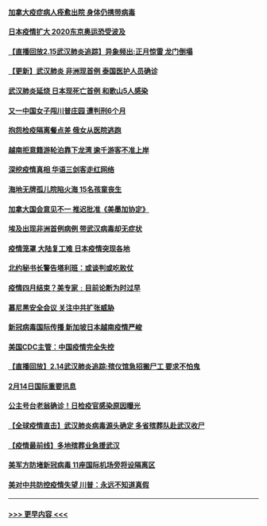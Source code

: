 #### [加拿大疫症病人痊愈出院 身体仍携带病毒](../pages/prog202/a102778061.md?t=02160422) 
#### [日本疫情扩大 2020东京奥运恐受波及](../pages/prog202/a102778049.md?t=02160422) 
#### [【直播回放2.15武汉肺炎追踪】异象频出:正月惊雷 龙门倒塌](../pages/prog202/a102777974.md?t=02160422) 
#### [【更新】武汉肺炎 非洲现首例 泰国医护人员确诊](../pages/prog202/a102770740.md?t=02160422) 
#### [武汉肺炎延烧 日本现死亡首例 和歌山5人感染](../pages/prog202/a102777815.md?t=02160422) 
#### [又一中国女子闯川普庄园 遭判刑6个月](../pages/prog202/a102777673.md?t=02160422) 
#### [抱怨检疫隔离餐点差 俄女从医院逃跑](../pages/prog202/a102777667.md?t=02160422) 
#### [越南拒意籍游轮泊靠下龙湾 逾千游客不准上岸](../pages/prog202/a102777646.md?t=02160422) 
#### [深挖疫情真相 华语三剑客走红网络](../pages/prog202/a102777624.md?t=02160422) 
#### [海地无牌孤儿院陷火海 15名孩童丧生](../pages/prog202/a102777620.md?t=02160422) 
#### [加拿大国会意见不一 推迟批准《美墨加协定》](../pages/prog202/a102777575.md?t=02160422) 
#### [埃及出现非洲首例病例 带武汉病毒却无症状](../pages/prog202/a102777559.md?t=02160422) 
#### [疫情笼罩 大陆复工难 日本疫情突现各地](../pages/prog202/a102777455.md?t=02160422) 
#### [北约秘书长警告塔利班：或谈判或吃败仗](../pages/prog202/a102777442.md?t=02160422) 
#### [疫情四月结束？美专家﹕目前论断为时过早](../pages/prog202/a102777248.md?t=02160422) 
#### [慕尼黑安全会议 关注中共扩张威胁](../pages/prog202/a102777254.md?t=02160422) 
#### [新冠病毒国际传播 新加坡日本越南疫情严峻](../pages/prog202/a102777245.md?t=02160422) 
#### [美国CDC主管：中国疫情完全失控](../pages/prog202/a102777236.md?t=02160422) 
#### [【直播回放】2.14武汉肺炎追踪:殡仪馆急招搬尸工 要求不怕鬼](../pages/prog202/a102777141.md?t=02160422) 
#### [2月14日国际重要讯息](../pages/prog202/a102777073.md?t=02160422) 
#### [公主号台老翁确诊！日检疫官感染原因曝光](../pages/prog202/a102777075.md?t=02160422) 
#### [【全球疫情直击】武汉肺炎病毒源头确定 多省殡葬队赴武汉收尸](../pages/prog202/a102777026.md?t=02160422) 
#### [【疫情最前线】多地殡葬业急援武汉](../pages/prog202/a102776986.md?t=02160422) 
#### [美军方防堵新冠病毒 11座国际机场旁将设隔离区](../pages/prog202/a102776870.md?t=02160422) 
#### [美对中共防控疫情失望 川普：永远不知道真假](../pages/prog202/a102776836.md?t=02160422) 

----
#### [ >>> 更早内容 <<< ](../indexes/prog202-earlier.md)
